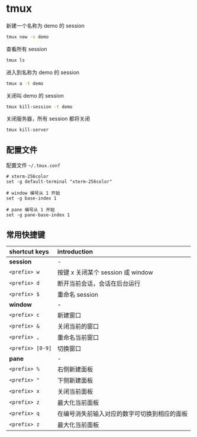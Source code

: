 # tmux

新建一个名称为 demo 的 session

```sh
tmux new -s demo
```

查看所有 session

```sh
tmux ls
```

进入到名称为 demo 的 session

```sh
tmux a -t demo
```

关闭叫 demo 的 session

```sh
tmux kill-session -t demo
```

关闭服务器，所有 session 都将关闭

```sh
tmux kill-server
```

## 配置文件

配置文件
`~/.tmux.conf`

```
# xterm-256color
set -g default-terminal "xterm-256color"

# window 编号从 1 开始
set -g base-index 1

# pane 编号从 1 开始
set -g pane-base-index 1
```

## 常用快捷键

| shortcut keys    | introduction                                 |
| :--------------- | :------------------------------------------- |
| **session**      | -                                            |
| `<prefix> w`     | 按键 x 关闭某个 session 或 window            |
| `<prefix> d`     | 断开当前会话，会话在后台运行                 |
| `<prefix> $`     | 重命名 session                               |
| **window**       | -                                            |
| `<prefix> c`     | 新建窗口                                     |
| `<prefix> &`     | 关闭当前的窗口                               |
| `<prefix> ,`     | 重命名当前窗口                               |
| `<prefix> [0-9]` | 切换窗口                                     |
| **pane**         | -                                            |
| `<prefix> %`     | 右侧新建面板                                 |
| `<prefix> "`     | 下侧新建面板                                 |
| `<prefix> x`     | 关闭当前面板                                 |
| `<prefix> z`     | 最大化当前面板                               |
| `<prefix> q`     | 在编号消失前输入对应的数字可切换到相应的面板 |
| `<prefix> z`     | 最大化当前面板                               |
